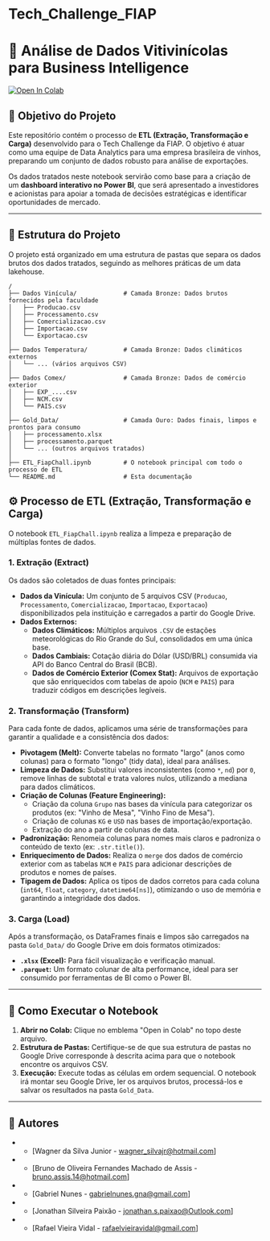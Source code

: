# Tech_Challenge_FIAP
# 🍷 Análise de Dados Vitivinícolas para Business Intelligence

[![Open In Colab](https://colab.research.google.com/assets/colab-badge.svg)](https://colab.research.google.com/github/Jonathan-Paixao/Tech_Challenge_FIAP/blob/main/ETL_FiapChall.ipynb)

## 🎯 Objetivo do Projeto

Este repositório contém o processo de **ETL (Extração, Transformação e Carga)** desenvolvido para o Tech Challenge da FIAP. O objetivo é atuar como uma equipe de Data Analytics para uma empresa brasileira de vinhos, preparando um conjunto de dados robusto para análise de exportações.

Os dados tratados neste notebook servirão como base para a criação de um **dashboard interativo no Power BI**, que será apresentado a investidores e acionistas para apoiar a tomada de decisões estratégicas e identificar oportunidades de mercado.

---

## 📂 Estrutura do Projeto

O projeto está organizado em uma estrutura de pastas que separa os dados brutos dos dados tratados, seguindo as melhores práticas de um data lakehouse.
```
/
├── Dados Vinícula/             # Camada Bronze: Dados brutos fornecidos pela faculdade
│   ├── Producao.csv
│   ├── Processamento.csv
│   ├── Comercializacao.csv
│   ├── Importacao.csv
│   └── Exportacao.csv
│
├── Dados Temperatura/          # Camada Bronze: Dados climáticos externos
│   └── ... (vários arquivos CSV)
│
├── Dados Comex/                # Camada Bronze: Dados de comércio exterior
│   ├── EXP_....csv
│   ├── NCM.csv
│   └── PAIS.csv
│
├── Gold_Data/                  # Camada Ouro: Dados finais, limpos e prontos para consumo
│   ├── processamento.xlsx
│   ├── processamento.parquet
│   └── ... (outros arquivos tratados)
│
├── ETL_FiapChall.ipynb         # O notebook principal com todo o processo de ETL
└── README.md                   # Esta documentação 
```

## ⚙️ Processo de ETL (Extração, Transformação e Carga)

O notebook `ETL_FiapChall.ipynb` realiza a limpeza e preparação de múltiplas fontes de dados.

### 1. Extração (Extract)

Os dados são coletados de duas fontes principais:

* **Dados da Vinícula:** Um conjunto de 5 arquivos CSV (`Producao`, `Processamento`, `Comercializacao`, `Importacao`, `Exportacao`) disponibilizados pela instituição e carregados a partir do Google Drive.
* **Dados Externos:**
    * **Dados Climáticos:** Múltiplos arquivos `.CSV` de estações meteorológicas do Rio Grande do Sul, consolidados em uma única base.
    * **Dados Cambiais:** Cotação diária do Dólar (USD/BRL) consumida via API do Banco Central do Brasil (BCB).
    * **Dados de Comércio Exterior (Comex Stat):** Arquivos de exportação que são enriquecidos com tabelas de apoio (`NCM` e `PAIS`) para traduzir códigos em descrições legíveis.

### 2. Transformação (Transform)

Para cada fonte de dados, aplicamos uma série de transformações para garantir a qualidade e a consistência dos dados:

* **Pivotagem (Melt):** Converte tabelas no formato "largo" (anos como colunas) para o formato "longo" (tidy data), ideal para análises.
* **Limpeza de Dados:** Substitui valores inconsistentes (como `*`, `nd`) por `0`, remove linhas de subtotal e trata valores nulos, utilizando a mediana para dados climáticos.
* **Criação de Colunas (Feature Engineering):**
    * Criação da coluna `Grupo` nas bases da vinícula para categorizar os produtos (ex: "Vinho de Mesa", "Vinho Fino de Mesa").
    * Criação de colunas `KG` e `USD` nas bases de importação/exportação.
    * Extração do ano a partir de colunas de data.
* **Padronização:** Renomeia colunas para nomes mais claros e padroniza o conteúdo de texto (ex: `.str.title()`).
* **Enriquecimento de Dados:** Realiza o `merge` dos dados de comércio exterior com as tabelas `NCM` e `PAIS` para adicionar descrições de produtos e nomes de países.
* **Tipagem de Dados:** Aplica os tipos de dados corretos para cada coluna (`int64`, `float`, `category`, `datetime64[ns]`), otimizando o uso de memória e garantindo a integridade dos dados.

### 3. Carga (Load)

Após a transformação, os DataFrames finais e limpos são carregados na pasta `Gold_Data/` do Google Drive em dois formatos otimizados:
* **`.xlsx` (Excel):** Para fácil visualização e verificação manual.
* **`.parquet`:** Um formato colunar de alta performance, ideal para ser consumido por ferramentas de BI como o Power BI.

---

## 🚀 Como Executar o Notebook

1.  **Abrir no Colab:** Clique no emblema "Open in Colab" no topo deste arquivo.
2.  **Estrutura de Pastas:** Certifique-se de que sua estrutura de pastas no Google Drive corresponde à descrita acima para que o notebook encontre os arquivos CSV.
3.  **Execução:** Execute todas as células em ordem sequencial. O notebook irá montar seu Google Drive, ler os arquivos brutos, processá-los e salvar os resultados na pasta `Gold_Data`.

---

## 👥 Autores
* * [Wagner da Silva Junior - wagner_silvajr@hotmail.com]
* * [Bruno de Oliveira Fernandes Machado de Assis - bruno.assis.14@hotmail.com]
* * [Gabriel Nunes - gabrielnunes.gna@gmail.com]
* * [Jonathan Silveira Paixão - jonathan.s.paixao@Outlook.com]
* * [Rafael Vieira Vidal - rafaelvieiravidal@gmail.com]

